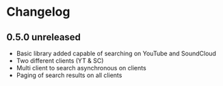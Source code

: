 Changelog
=========

0.5.0 unreleased
----------------

- Basic library added capable of searching on YouTube and SoundCloud
- Two different clients (YT & SC)
- Multi client to search asynchronous on clients
- Paging of search results on all clients 
